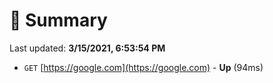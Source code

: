 # 📖 Summary
Last updated: **3/15/2021, 6:53:54 PM**

- `GET` [https://google.com](https://google.com) - **Up** (94ms)
